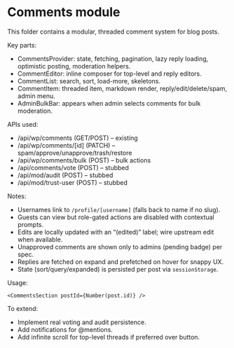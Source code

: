 # Comments module

This folder contains a modular, threaded comment system for blog posts.

Key parts:

- CommentsProvider: state, fetching, pagination, lazy reply loading, optimistic posting, moderation helpers.
- CommentEditor: inline composer for top-level and reply editors.
- CommentList: search, sort, load-more, skeletons.
- CommentItem: threaded item, markdown render, reply/edit/delete/spam, admin menu.
- AdminBulkBar: appears when admin selects comments for bulk moderation.

APIs used:

- /api/wp/comments (GET/POST) – existing
- /api/wp/comments/[id] (PATCH) – spam/approve/unapprove/trash/restore
- /api/wp/comments/bulk (POST) – bulk actions
- /api/comments/vote (POST) – stubbed
- /api/mod/audit (POST) – stubbed
- /api/mod/trust-user (POST) – stubbed

Notes:

- Usernames link to `/profile/[username]` (falls back to name if no slug).
- Guests can view but role-gated actions are disabled with contextual prompts.
- Edits are locally updated with an “(edited)” label; wire upstream edit when available.
- Unapproved comments are shown only to admins (pending badge) per spec.
- Replies are fetched on expand and prefetched on hover for snappy UX.
- State (sort/query/expanded) is persisted per post via `sessionStorage`.

Usage:

```tsx
<CommentsSection postId={Number(post.id)} />
```

To extend:

- Implement real voting and audit persistence.
- Add notifications for @mentions.
- Add infinite scroll for top-level threads if preferred over button.
